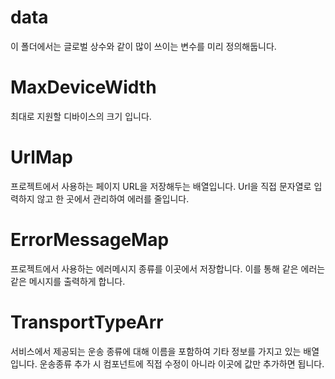 # data

이 폴더에서는 글로벌 상수와 같이 많이 쓰이는 변수를 미리 정의해둡니다.

# MaxDeviceWidth

최대로 지원할 디바이스의 크기 입니다.

# UrlMap

프로젝트에서 사용하는 페이지 URL을 저장해두는 배열입니다. Url을 직접 문자열로 입력하지 않고 한 곳에서 관리하여 에러를 줄입니다.

# ErrorMessageMap

프로젝트에서 사용하는 에러메시지 종류를 이곳에서 저장합니다. 이를 통해 같은 에러는 같은 메시지를 출력하게 합니다.

# TransportTypeArr

서비스에서 제공되는 운송 종류에 대해 이름을 포함하여 기타 정보를 가지고 있는 배열입니다. 운송종류 추가 시 컴포넌트에 직접 수정이 아니라 이곳에 값만 추가하면 됩니다.
